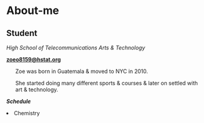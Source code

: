 # About-me
## Student
_High School of Telecommunications Arts & Technology_

**zoeo8159@hstat.org**
<ul> Zoe was born in Guatemala & moved to NYC in 2010.</ul> 
<ul> She started doing many different sports & courses & later on settled with art & technology.</ul>

***Schedule***
<li> Chemistry </li>
